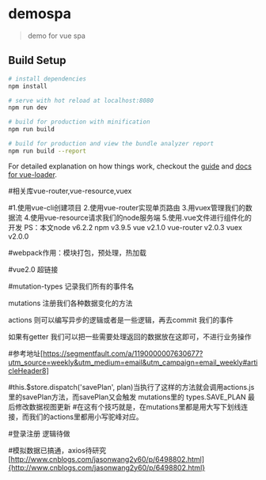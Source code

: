 # demospa

> demo for vue spa

## Build Setup

``` bash
# install dependencies
npm install

# serve with hot reload at localhost:8080
npm run dev

# build for production with minification
npm run build

# build for production and view the bundle analyzer report
npm run build --report
```

For detailed explanation on how things work, checkout the [guide](http://vuejs-templates.github.io/webpack/) and [docs for vue-loader](http://vuejs.github.io/vue-loader).

#相关库vue-router,vue-resource,vuex

#1.使用vue-cli创建项目
2.使用vue-router实现单页路由
3.用vuex管理我们的数据流
4.使用vue-resource请求我们的node服务端
5.使用.vue文件进行组件化的开发
PS：本文node v6.2.2 npm v3.9.5 vue v2.1.0 vue-router v2.0.3 vuex v2.0.0

#webpack作用：模块打包，预处理，热加载

#vue2.0 超链接<router-link to=''>

#mutation-types 记录我们所有的事件名

mutations 注册我们各种数据变化的方法

actions 则可以编写异步的逻辑或者是一些逻辑，再去commit
我们的事件

如果有getter 我们可以把一些需要处理返回的数据放在这即可，不进行业务操作


#参考地址[https://segmentfault.com/a/1190000007630677?utm_source=weekly&utm_medium=email&utm_campaign=email_weekly#articleHeader8]

#this.$store.dispatch('savePlan', plan)当执行了这样的方法就会调用actions.js里的savePlan方法，而savePlan又会触发 mutations里的 types.SAVE_PLAN 最后修改数据视图更新
#在这有个技巧就是，在mutations里都是用大写下划线连接，而我们的actions里都用小写驼峰对应。

#登录注册 逻辑待做

#模拟数据已搞通，axios待研究[http://www.cnblogs.com/jasonwang2y60/p/6498802.html]{http://www.cnblogs.com/jasonwang2y60/p/6498802.html}
